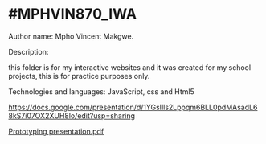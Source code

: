 
<h1>#MPHVIN870_IWA</h1>
Author name: Mpho Vincent Makgwe.

Description:

this folder is for my interactive websites and it was created for my school projects, this is for practice purposes only.

Technologies and languages: JavaScript, css and Html5

https://docs.google.com/presentation/d/1YGsIlls2Lppqm6BLL0pdMAsadL68kS7i07OX2XUH8lo/edit?usp=sharing


[Prototyping presentation.pdf](https://github.com/Mpho-vincent-makgwe/Interactive-web-apps/files/11408055/Prototyping.presentation.pdf)
